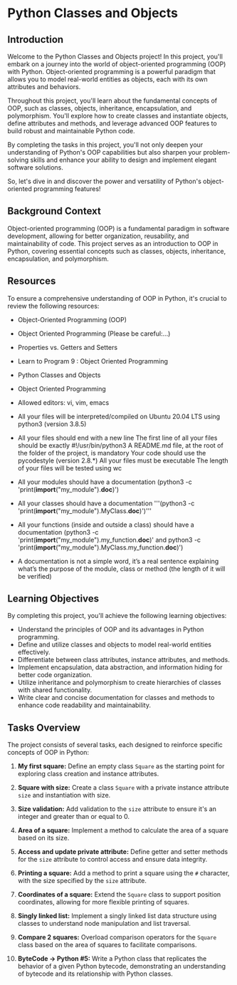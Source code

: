 # Python Classes and Objects

## Introduction
Welcome to the Python Classes and Objects project! In this project, you'll embark on a journey into the world of object-oriented programming (OOP) with Python. Object-oriented programming is a powerful paradigm that allows you to model real-world entities as objects, each with its own attributes and behaviors.

Throughout this project, you'll learn about the fundamental concepts of OOP, such as classes, objects, inheritance, encapsulation, and polymorphism. You'll explore how to create classes and instantiate objects, define attributes and methods, and leverage advanced OOP features to build robust and maintainable Python code.

By completing the tasks in this project, you'll not only deepen your understanding of Python's OOP capabilities but also sharpen your problem-solving skills and enhance your ability to design and implement elegant software solutions.

So, let's dive in and discover the power and versatility of Python's object-oriented programming features!


## Background Context
Object-oriented programming (OOP) is a fundamental paradigm in software development, allowing for better organization, reusability, and maintainability of code. This project serves as an introduction to OOP in Python, covering essential concepts such as classes, objects, inheritance, encapsulation, and polymorphism.

## Resources
To ensure a comprehensive understanding of OOP in Python, it's crucial to review the following resources:
- Object-Oriented Programming (OOP)
- Object Oriented Programming (Please be careful:...)
- Properties vs. Getters and Setters
- Learn to Program 9 : Object Oriented Programming
- Python Classes and Objects
- Object Oriented Programming

- Allowed editors: vi, vim, emacs
- All your files will be interpreted/compiled on Ubuntu 20.04 LTS using python3 (version 3.8.5)
- All your files should end with a new line
The first line of all your files should be exactly #!/usr/bin/python3
A README.md file, at the root of the folder of the project, is mandatory
Your code should use the pycodestyle (version 2.8.*)
All your files must be executable
The length of your files will be tested using wc
- All your modules should have a documentation (python3 -c 'print(__import__("my_module").__doc__)')
- All your classes should have a documentation '''(python3 -c 'print(__import__("my_module").MyClass.__doc__)')'''
- All your functions (inside and outside a class) should have a documentation (python3 -c 'print(__import__("my_module").my_function.__doc__)' and python3 -c 'print(__import__("my_module").MyClass.my_function.__doc__)')
- A documentation is not a simple word, it’s a real sentence explaining what’s the purpose of the module, class or method (the length of it will be verified)

## Learning Objectives
By completing this project, you'll achieve the following learning objectives:
- Understand the principles of OOP and its advantages in Python programming.
- Define and utilize classes and objects to model real-world entities effectively.
- Differentiate between class attributes, instance attributes, and methods.
- Implement encapsulation, data abstraction, and information hiding for better code organization.
- Utilize inheritance and polymorphism to create hierarchies of classes with shared functionality.
- Write clear and concise documentation for classes and methods to enhance code readability and maintainability.

## Tasks Overview
The project consists of several tasks, each designed to reinforce specific concepts of OOP in Python:

1. **My first square:** Define an empty class `Square` as the starting point for exploring class creation and instance attributes.

2. **Square with size:** Create a class `Square` with a private instance attribute `size` and instantiation with size.

3. **Size validation:** Add validation to the `size` attribute to ensure it's an integer and greater than or equal to 0.

4. **Area of a square:** Implement a method to calculate the area of a square based on its size.

5. **Access and update private attribute:** Define getter and setter methods for the `size` attribute to control access and ensure data integrity.

6. **Printing a square:** Add a method to print a square using the `#` character, with the size specified by the `size` attribute.

7. **Coordinates of a square:** Extend the `Square` class to support position coordinates, allowing for more flexible printing of squares.

8. **Singly linked list:** Implement a singly linked list data structure using classes to understand node manipulation and list traversal.

9. **Compare 2 squares:** Overload comparison operators for the `Square` class based on the area of squares to facilitate comparisons.

10. **ByteCode -> Python #5:** Write a Python class that replicates the behavior of a given Python bytecode, demonstrating an understanding of bytecode and its relationship with Python classes.

